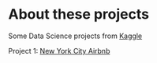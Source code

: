 # About these projects
Some Data Science projects from [Kaggle](https://www.kaggle.com/)

Project 1: [New York City Airbnb](https://www.kaggle.com/datasets/dgomonov/new-york-city-airbnb-open-data)
